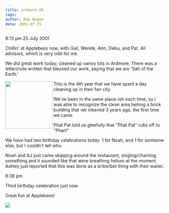 ```yaml
---
title: ardmore.OK
tags: 
author: Rob Nugen
date: 2001-07-25
---
```


<p class=date>8:13 pm 25 July 2001</p>

<p>Chillin' at Applebees now, with Gail, Wende, Ann,
Debu, and Pat.  All advisors, which is very odd for
me.</p>

<p>We did great work today; cleaned up varios lots in
Ardmore.  There was a letter/note written that blessed
our work, saying that we are 'Salt of the Earth.'</p>

<p><a href="/images/YRUU/SWUUSI2001/ardmoreKevinMeg.jpg"><img
src="/images/YRUU/SWUUSI2001/ardmoreKevinMeg.jpg" align=left width=150></a>
This is the 4th year that we have spent a day
cleaning up in their fair city.</p>

<p>We've been in the same place-ish each time, so I
was able to recognize the clean area behing a brick
building that we cleaned 3 years ago, the first time
we came.</p>

<p>Phat Pat told us gleefully that "Phat Pat" rubs off
to "Phart"</p>

<p>We have had two birthday celebrations today.  1 for
Noah, and 1 for someone else, but I couldn't tell
who.</p>

<p>Noah and AJ just came skipping around the
restaurant, singing/chanting something and it sounded
like that were breathing helium at the moment.  Ashley
just reported that this was done as a bribe/bet thing
with their waiter.</p>

<p class=date>8:38 pm</p>

<p>Third birthday celebration just now.</p>

<p>Great fun at Applebees!</p>

<p><img src="/images/rob/wL-ROB.gif"/></p>
